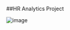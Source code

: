 ##HR Analytics Project

![image](https://github.com/ManishaPampari/HR_Analytics/assets/126465390/f6d7f9f9-8fbb-4704-9f1f-c893aa6d9de2)
